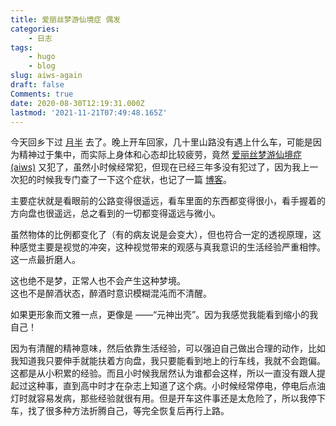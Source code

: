 ```yaml
---
title: 爱丽丝梦游仙境症 偶发
categories:
    - 日志
tags:
    - hugo
    - blog
slug: aiws-again
draft: false
Comments: true
date: 2020-08-30T12:19:31.000Z
lastmod: '2021-11-21T07:49:48.165Z'
---
```


今天回乡下过 [月半](https://eallion.com/yueban2020/) 去了。晚上开车回家，几十里山路没有遇上什么车，可能是因为精神过于集中，而实际上身体和心态却比较疲劳，竟然 [爱丽丝梦游仙境症 (aiws)](https://eallion.com/aiws/) 又犯了，虽然小时候经常犯，但现在已经三年多没有犯过了，因为我上一次犯的时候我专门查了一下这个症状，也记了一篇 [博客](https://eallion.com/aiws/)。

主要症状就是看眼前的公路变得很遥远，看车里面的东西都变得很小，看手握着的方向盘也很遥远，总之看到的一切都变得遥远与微小。

虽然物体的比例都变化了（有的病友说是会变大），但也符合一定的透视原理，这种感觉主要是视觉的冲突，这种视觉带来的观感与真我意识的生活经验严重相悖。这一点最折磨人。

这也绝不是梦，正常人也不会产生这种梦境。  
这也不是醉酒状态，醉酒时意识模糊混沌而不清醒。

如果更形象而文雅一点，更像是 ——“元神出壳”。因为我感觉我能看到缩小的我自己！

因为有清醒的精神意味，然后依靠生活经验，可以强迫自己做出合理的动作，比如我知道我只要伸手就能扶着方向盘，我只要能看到地上的行车线，我就不会跑偏。这都是从小积累的经验。而且小时候我居然认为谁都会这样，所以一直没有跟人提起过这种事，直到高中时才在杂志上知道了这个病。小时候经常停电，停电后点油灯时就容易发病，那些经验就很有用。但是开车这件事还是太危险了，所以我停下车，找了很多种方法折腾自己，等完全恢复后再行上路。

